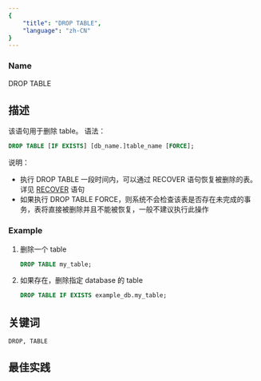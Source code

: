 ```yaml
---
{
    "title": "DROP TABLE",
    "language": "zh-CN"
}
---
```


<!--
Licensed to the Apache Software Foundation (ASF) under one
or more contributor license agreements.  See the NOTICE file
distributed with this work for additional information
regarding copyright ownership.  The ASF licenses this file
to you under the Apache License, Version 2.0 (the
"License"); you may not use this file except in compliance
with the License.  You may obtain a copy of the License at

  http://www.apache.org/licenses/LICENSE-2.0

Unless required by applicable law or agreed to in writing,
software distributed under the License is distributed on an
"AS IS" BASIS, WITHOUT WARRANTIES OR CONDITIONS OF ANY
KIND, either express or implied.  See the License for the
specific language governing permissions and limitations
under the License.
-->



### Name

DROP TABLE

## 描述

该语句用于删除 table。
语法：

```sql
DROP TABLE [IF EXISTS] [db_name.]table_name [FORCE];
```


说明：

- 执行 DROP TABLE 一段时间内，可以通过 RECOVER 语句恢复被删除的表。详见 [RECOVER](../../../../sql-manual/sql-statements/recycle/RECOVER) 语句
- 如果执行 DROP TABLE FORCE，则系统不会检查该表是否存在未完成的事务，表将直接被删除并且不能被恢复，一般不建议执行此操作

### Example

1. 删除一个 table
   
    ```sql
    DROP TABLE my_table;
    ```
    
2. 如果存在，删除指定 database 的 table
   
    ```sql
    DROP TABLE IF EXISTS example_db.my_table;
    ```
    

## 关键词

    DROP, TABLE

## 最佳实践

